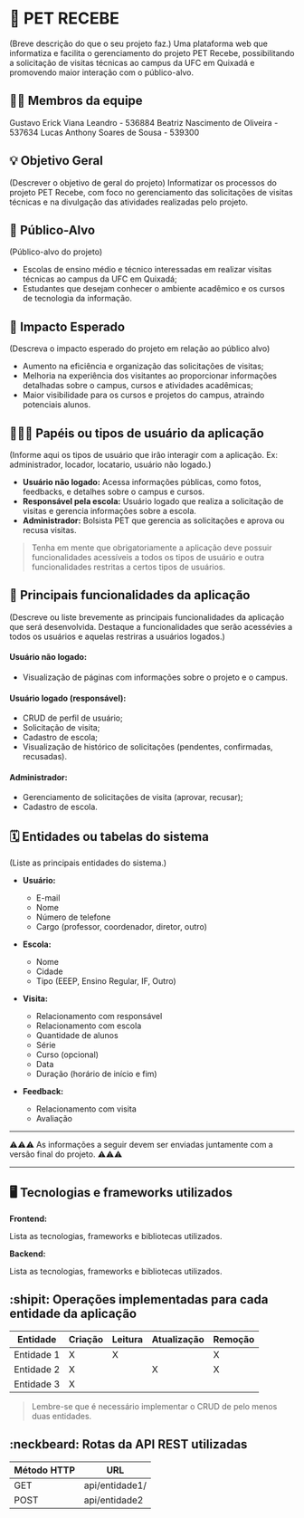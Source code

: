 # :checkered_flag: PET RECEBE 
(Breve descrição do que o seu projeto faz.)
Uma plataforma web que informatiza e facilita o gerenciamento do projeto PET Recebe, possibilitando a solicitação de visitas técnicas ao campus da UFC em Quixadá e promovendo maior interação com o público-alvo.

## :technologist: Membros da equipe

Gustavo Erick Viana Leandro - 536884
Beatriz Nascimento de Oliveira - 537634
Lucas Anthony Soares de Sousa - 539300

## :bulb: Objetivo Geral
(Descrever o objetivo de geral do projeto)
Informatizar os processos do projeto PET Recebe, com foco no gerenciamento das solicitações de visitas técnicas e na divulgação das atividades realizadas pelo projeto.

## :eyes: Público-Alvo
(Público-alvo do projeto)
- Escolas de ensino médio e técnico interessadas em realizar visitas técnicas ao campus da UFC em Quixadá;  
- Estudantes que desejam conhecer o ambiente acadêmico e os cursos de tecnologia da informação.

## :star2: Impacto Esperado
(Descreva o impacto esperado do projeto em relação ao público alvo)
- Aumento na eficiência e organização das solicitações de visitas;  
- Melhoria na experiência dos visitantes ao proporcionar informações detalhadas sobre o campus, cursos e atividades acadêmicas;  
- Maior visibilidade para os cursos e projetos do campus, atraindo potenciais alunos.

## :people_holding_hands: Papéis ou tipos de usuário da aplicação

(Informe aqui os tipos de usuário que irão interagir com a aplicação. Ex: administrador, locador, locatario, usuário não logado.)
- **Usuário não logado:** Acessa informações públicas, como fotos, feedbacks, e detalhes sobre o campus e cursos.  
- **Responsável pela escola:** Usuário logado que realiza a solicitação de visitas e gerencia informações sobre a escola.  
- **Administrador:** Bolsista PET que gerencia as solicitações e aprova ou recusa visitas.

> Tenha em mente que obrigatoriamente a aplicação deve possuir funcionalidades acessíveis a todos os tipos de usuário e outra funcionalidades restritas a certos tipos de usuários.

## :triangular_flag_on_post:	 Principais funcionalidades da aplicação

(Descreve ou liste brevemente as principais funcionalidades da aplicação que será desenvolvida. Destaque a funcionalidades que serão acessévies a todos os usuários e aquelas restriras a usuários logados.)
#### **Usuário não logado:**  
- Visualização de páginas com informações sobre o projeto e o campus.  

#### **Usuário logado (responsável):**  
- CRUD de perfil de usuário;  
- Solicitação de visita;  
- Cadastro de escola;  
- Visualização de histórico de solicitações (pendentes, confirmadas, recusadas).  

#### **Administrador:**  
- Gerenciamento de solicitações de visita (aprovar, recusar);  
- Cadastro de escola.  

## :spiral_calendar: Entidades ou tabelas do sistema

(Liste as principais entidades do sistema.)
- **Usuário:**  
  - E-mail  
  - Nome  
  - Número de telefone  
  - Cargo (professor, coordenador, diretor, outro)  

- **Escola:**  
  - Nome  
  - Cidade  
  - Tipo (EEEP, Ensino Regular, IF, Outro)  

- **Visita:**  
  - Relacionamento com responsável  
  - Relacionamento com escola  
  - Quantidade de alunos  
  - Série  
  - Curso (opcional)  
  - Data  
  - Duração (horário de início e fim)  

- **Feedback:**  
  - Relacionamento com visita  
  - Avaliação


----

:warning::warning::warning: As informações a seguir devem ser enviadas juntamente com a versão final do projeto. :warning::warning::warning:


----

## :desktop_computer: Tecnologias e frameworks utilizados

**Frontend:**

Lista as tecnologias, frameworks e bibliotecas utilizados.

**Backend:**

Lista as tecnologias, frameworks e bibliotecas utilizados.


## :shipit: Operações implementadas para cada entidade da aplicação


| Entidade| Criação | Leitura | Atualização | Remoção |
| --- | --- | --- | --- | --- |
| Entidade 1 | X |  X  |  | X |
| Entidade 2 | X |    |  X | X |
| Entidade 3 | X |    |  |  |

> Lembre-se que é necessário implementar o CRUD de pelo menos duas entidades.

## :neckbeard: Rotas da API REST utilizadas

| Método HTTP | URL |
| --- | --- |
| GET | api/entidade1/|
| POST | api/entidade2 |
